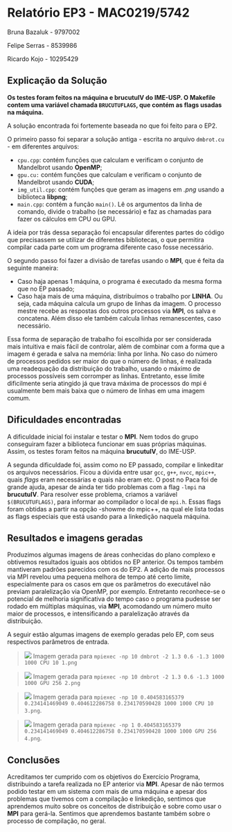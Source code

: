 # Relatório EP3 - MAC0219/5742

Bruna Bazaluk - 9797002

Felipe Serras - 8539986

Ricardo Kojo - 10295429

## Explicação da Solução

**Os testes foram feitos na máquina e brucutuIV do IME-USP. O Makefile contem uma variável chamada `BRUCUTUFLAGS`, que contém as flags usadas na máquina.**

A solução encontrada foi fortemente baseada no que foi feito para o EP2.

O primeiro passo foi separar a solução antiga - escrita no arquivo `dmbrot.cu` - em diferentes arquivos:

- `cpu.cpp`: contém funções que calculam e verificam o conjunto de Mandelbrot usando **OpenMP**;
- `gpu.cu:` contém funções que calculam e verificam o conjunto de Mandelbrot usando **CUDA**;
- `img_util.cpp`: contém funções que geram as imagens em _.png_ usando a biblioteca **libpng**;
- `main.cpp`: contém a função `main()`. Lê os argumentos da linha de comando, divide o trabalho (se necessário) e faz as chamadas para fazer os cálculos em CPU ou GPU.

A ideia por trás dessa separação foi encapsular diferentes partes do código que precisassem se utilizar de diferentes bibliotecas, o que permitira compilar cada parte com um programa diferente caso fosse necessário.

O segundo passo foi fazer a divisão de tarefas usando o **MPI**, que é feita da seguinte maneira:

- Caso haja apenas 1 máquina, o programa é executado da mesma forma que no EP passado;
- Caso haja mais de uma máquina, distribuímos o trabalho por **LINHA**. Ou seja, cada máquina calcula um grupo de linhas da imagem. O processo mestre recebe as respostas dos outros processos via **MPI**, os salva e concatena. Além disso ele também calcula linhas remanescentes, caso necessário.

Essa forma de separação de trabalho foi escolhida por ser considerada mais intuitiva e mais fácil de controlar, além de combinar com a forma que a imagem é gerada e salva na memória: linha por linha. No caso do número de processos pedidos ser maior do que o número de linhas, é realizada uma readequação da distribuição do trabalho, usando o máximo de processos possíveis sem corromper as linhas. Entretanto, esse limite dificilmente seria atingido já que trava máxima de processos do mpi é usualmente bem mais baixa que o número de linhas em uma imagem comum.

## Dificuldades encontradas

A dificuldade inicial foi instalar e testar o **MPI**. Nem todos do grupo conseguiram fazer a biblioteca funcionar em suas próprias máquinas. Assim, os testes foram feitos na máquina **brucutuIV**, do IME-USP.

A segunda dificuldade foi, assim como no EP passado, compilar e linkeditar os arquivos necessários. Ficou a dúvida entre usar `gcc`, `g++`, `nvcc`, `mpic++`, quais _flags_ eram necessárias e quais não eram etc. O post no Paca foi de grande ajuda, apesar de ainda ter tido problemas com a flag `-lmpi` na **brucutuIV**. Para resolver esse problema, criamos a variável `$(BRUCUTUFLAGS)`, para informar ao compilador o local de `mpi.h`. Essas flags foram obtidas a partir na opção -showme do mpic++, na qual ele lista todas as flags especiais que está usando para a linkedição naquela máquina.

## Resultados e imagens geradas

Produzimos algumas imagens de áreas conhecidas do plano complexo e obtivemos resultados iguais aos obtidos no EP anterior. Os tempos também mantiveram padrões parecidos com os do EP2. A adição de mais processos via MPI revelou uma pequena melhora de tempo até certo limite, especialmente para os casos em que os parâmetros do executável não previam paralelização via OpenMP, por exemplo. Entretanto reconhece-se o potencial de melhoria significativa do tempo caso o programa pudesse ser rodado em múltiplas máquinas, via **MPI**, acomodando um número muito maior de processos, e intensificando a paralelização através da distribuição.

A seguir estão algumas imagens de exemplo geradas pelo EP, com seus respectivos parâmetros de entrada.

> ![](images/np10_cord-2_1.3_0.6_-1.3_1000x1000_CPU_10.png)
> Imagem gerada para `mpiexec -np 10 dmbrot -2 1.3 0.6 -1.3 1000 1000 CPU 10 1.png`

> ![](images/np10_cord-2_1.3_0.6_-1.3_1000x1000_GPU_256.png)
> Imagem gerada para `mpiexec -np 10 dmbrot -2 1.3 0.6 -1.3 1000 1000 GPU 256 2.png`

> ![](images/np10_cord0.404583165379_0.234141469049_0.404612286758_0.234170590428_1000x1000_CPU_10.png)
> Imagem gerada para `mpiexec -np 10 0.404583165379 0.234141469049 0.404612286758 0.234170590428 1000 1000 CPU 10 3.png`.

> ![](images/np1_cord0.404583165379_0.234141469049_0.404612286758_0.234170590428_1000x1000_GPU_256.png)
> Imagem gerada para `mpiexec -np 1 0.404583165379 0.234141469049 0.404612286758 0.234170590428 1000 1000 GPU 256 4.png`.

## Conclusões

Acreditamos ter cumprido com os objetivos do Exercício Programa, distribuindo a tarefa realizada no EP anterior via **MPI**. Apesar de não termos podido testar em um sistema com mais de uma máquina e apesar dos problemas que tivemos com a compilação e linkedição, sentimos que aprendemos muito sobre os conceitos de distribuição e sobre como usar o **MPI** para gerá-la. Sentimos que aprendemos bastante também sobre o processo de compilação, no geral.

